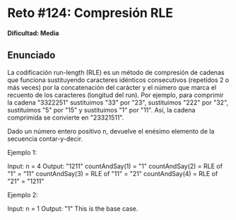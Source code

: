 # Reto #124: Compresión RLE

#### Dificultad: Media

## Enunciado

La codificación run-length (RLE) es un método de compresión de cadenas que funciona sustituyendo caracteres idénticos consecutivos (repetidos 2 o más veces) por la concatenación del carácter y el número que marca el recuento de los caracteres (longitud del run). Por ejemplo, para comprimir la cadena "3322251" sustituimos "33" por "23", sustituimos "222" por "32", sustituimos "5" por "15" y sustituimos "1" por "11". Así, la cadena comprimida se convierte en "23321511".

Dado un número entero positivo n, devuelve el enésimo elemento de la secuencia contar-y-decir.

Ejemplo 1:

Input: n = 4
Output: "1211"
countAndSay(1) = "1"
countAndSay(2) = RLE of "1" = "11"
countAndSay(3) = RLE of "11" = "21"
countAndSay(4) = RLE of "21" = "1211"

Ejemplo 2:

Input: n = 1
Output: "1"
This is the base case.
